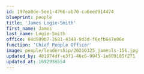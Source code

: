 ```yaml
---
id: 197ea0de-5ee1-4766-ab70-ca6eed914474
blueprint: people
title: 'James Logie-Smith'
first_name: James
last_name: Logie-Smith
office: 04d509b7-2681-4348-9d3d-f6efb647e06e
function: 'Chief People Officer'
image: people/leadership/20210325_jamesls-156.jpg
updated_by: 481974df-e3f1-46c6-9945-1e609185f271
updated_at: 1692936554
---
```

